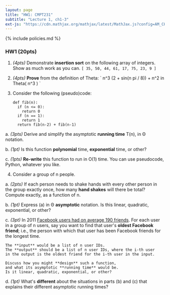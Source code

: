 ```yaml
---
layout: page
title: "HW1: CMPT231"
subtitle: "Lecture 1, ch1-3"
ext-js: "https://cdn.mathjax.org/mathjax/latest/MathJax.js?config=AM_CHTML"
---
```


{% include policies.md %}

### HW1 (20pts)

1. *(4pts)* Demonstrate **insertion sort** on the following array of integers.
  Show as much work as you can.
  `[ 35, 50, 44, 61, 17, 75, 23, 9 ]`

2. *(4pts)* **Prove** from the definition of Theta:
  \` n^3 (2 + sin(n pi / 8)) + n^2 in Theta( n^3 ) \`

3. Consider the following (pseudo)code:

    ```
    def fib(n):
      if (n <= 0):
        return 0
      if (n == 1):
        return 1
      return fib(n-2) + fib(n-1)
    ```

  a. *(3pts)* Derive and simplify the asymptotic **running time** T(n),
    in &Theta; notation.

  b. *(1pt)* Is this function **polynomial** time, **exponential** time, or other?

  c. *(1pts)* **Re-write** this function to run in O(1) time.
    You can use pseudocode, Python, whatever you like.

4. Consider a group of n people.

  a. *(2pts)* If each person needs to shake hands with every other person
    in the group exactly once, how many **hand shakes** will there be total?
    Compute exactly, as a function of n.

  b. *(1pt)* Express (a) in &Theta; **asymptotic** notation.
    Is this linear, quadratic, exponential, or other?

  c. *(3pt)* In 2011 [Facebook users had on average 190 friends](https://www.facebook.com/notes/facebook-data-science/anatomy-of-facebook/10150388519243859/).
    For each user in a group of n users, say you want to find that user's
    **oldest Facebook friend**; i.e., the person with which that user has
    been Facebook friends for the longest time.

    The **input** would be a list of n user IDs.
    The **output** should be a list of n user IDs, where the i-th user
    in the output is the oldest friend for the i-th user in the input.

    Discuss how you might **design** such a function,
    and what its asymptotic **running time** would be.
    Is it linear, quadratic, exponential, or other?

  d. *(1pt)* What's **different** about the situations in parts (b) and (c)
    that explains their different asymptotic running times?

